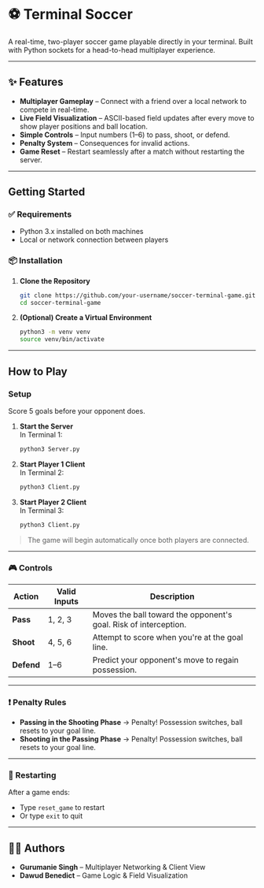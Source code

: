 # ⚽ Terminal Soccer

A real-time, two-player soccer game playable directly in your terminal. Built with Python sockets for a head-to-head multiplayer experience.

---

## ✨ Features

- **Multiplayer Gameplay** – Connect with a friend over a local network to compete in real-time.
- **Live Field Visualization** – ASCII-based field updates after every move to show player positions and ball location.
- **Simple Controls** – Input numbers (1–6) to pass, shoot, or defend.
- **Penalty System** – Consequences for invalid actions.
- **Game Reset** – Restart seamlessly after a match without restarting the server.

---

## Getting Started

### ✅ Requirements

- Python 3.x installed on both machines
- Local or network connection between players

### 📦 Installation

1. **Clone the Repository**  
   ```bash
   git clone https://github.com/your-username/soccer-terminal-game.git
   cd soccer-terminal-game
   ```

2. **(Optional) Create a Virtual Environment**  
   ```bash
   python3 -m venv venv
   source venv/bin/activate
   ```

---

## How to Play

### Setup
Score 5 goals before your opponent does.

1. **Start the Server**  
   In Terminal 1:
   ```bash
   python3 Server.py
   ```

2. **Start Player 1 Client**  
   In Terminal 2:
   ```bash
   python3 Client.py
   ```

3. **Start Player 2 Client**  
   In Terminal 3:
   ```bash
   python3 Client.py
   ```

> The game will begin automatically once both players are connected.

---

### 🎮 Controls

| Action       | Valid Inputs | Description                                                                 |
|--------------|--------------|-----------------------------------------------------------------------------|
| **Pass**     | 1, 2, 3      | Moves the ball toward the opponent's goal. Risk of interception.            |
| **Shoot**    | 4, 5, 6      | Attempt to score when you're at the goal line.                             |
| **Defend**   | 1–6          | Predict your opponent's move to regain possession.                         |

---

### ❗ Penalty Rules

- **Passing in the Shooting Phase** → Penalty! Possession switches, ball resets to your goal line.
- **Shooting in the Passing Phase** → Penalty! Possession switches, ball resets to your goal line.

---

### 🔄 Restarting

After a game ends:
- Type `reset_game` to restart
- Or type `exit` to quit

---

## 👨‍💼 Authors

- **Gurumanie Singh** – Multiplayer Networking & Client View  
- **Dawud Benedict** – Game Logic & Field Visualization
